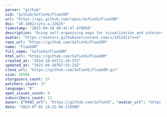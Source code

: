 ```yaml
---
parser: "github"
uid: "github/SofieVG/FlowSOM"
url: "https://api.github.com/repos/SofieVG/FlowSOM"
doi: "10.1002/cyto.a.22625"
timestamp: "2021-04-18 00:41:47.470056"
description: "Using self-organizing maps for visualization and interpretation of cytometry data"
avatar: "https://avatars.githubusercontent.com/u/1912811?v=4"
repo_url: "https://github.com/SofieVG/FlowSOM"
name: "FlowSOM"
full_name: "SofieVG/FlowSOM"
html_url: "https://github.com/SofieVG/FlowSOM"
created_at: "2014-10-03T11:18:37Z"
updated_at: "2021-04-16T07:55:23Z"
clone_url: "https://github.com/SofieVG/FlowSOM.git"
size: 20566
stargazers_count: 37
watchers_count: 37
language: "R"
open_issues_count: 9
subscribers_count: 11
owner: {"html_url": "https://github.com/SofieVG", "avatar_url": "https://avatars.githubusercontent.com/u/1912811?v=4", "login": "SofieVG", "type": "User"}
date: "2023-07-01 14:22:06.216988"
---
```

